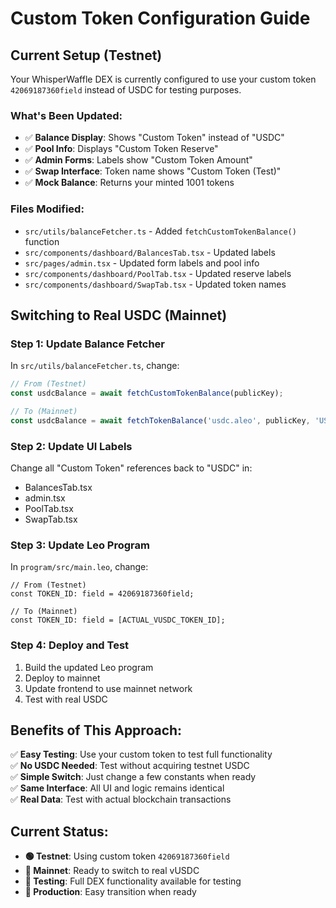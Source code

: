 # Custom Token Configuration Guide

## Current Setup (Testnet)
Your WhisperWaffle DEX is currently configured to use your custom token `42069187360field` instead of USDC for testing purposes.

### What's Been Updated:
- ✅ **Balance Display**: Shows "Custom Token" instead of "USDC"
- ✅ **Pool Info**: Displays "Custom Token Reserve" 
- ✅ **Admin Forms**: Labels show "Custom Token Amount"
- ✅ **Swap Interface**: Token name shows "Custom Token (Test)"
- ✅ **Mock Balance**: Returns your minted 1001 tokens

### Files Modified:
- `src/utils/balanceFetcher.ts` - Added `fetchCustomTokenBalance()` function
- `src/components/dashboard/BalancesTab.tsx` - Updated labels
- `src/pages/admin.tsx` - Updated form labels and pool info
- `src/components/dashboard/PoolTab.tsx` - Updated reserve labels
- `src/components/dashboard/SwapTab.tsx` - Updated token names

## Switching to Real USDC (Mainnet)

### Step 1: Update Balance Fetcher
In `src/utils/balanceFetcher.ts`, change:
```typescript
// From (Testnet)
const usdcBalance = await fetchCustomTokenBalance(publicKey);

// To (Mainnet)
const usdcBalance = await fetchTokenBalance('usdc.aleo', publicKey, 'USDC');
```

### Step 2: Update UI Labels
Change all "Custom Token" references back to "USDC" in:
- BalancesTab.tsx
- admin.tsx  
- PoolTab.tsx
- SwapTab.tsx

### Step 3: Update Leo Program
In `program/src/main.leo`, change:
```leo
// From (Testnet)
const TOKEN_ID: field = 42069187360field;

// To (Mainnet)
const TOKEN_ID: field = [ACTUAL_VUSDC_TOKEN_ID];
```

### Step 4: Deploy and Test
1. Build the updated Leo program
2. Deploy to mainnet
3. Update frontend to use mainnet network
4. Test with real USDC

## Benefits of This Approach:
✅ **Easy Testing**: Use your custom token to test full functionality  
✅ **No USDC Needed**: Test without acquiring testnet USDC  
✅ **Simple Switch**: Just change a few constants when ready  
✅ **Same Interface**: All UI and logic remains identical  
✅ **Real Data**: Test with actual blockchain transactions  

## Current Status:
- **🟢 Testnet**: Using custom token `42069187360field`
- **🔵 Mainnet**: Ready to switch to real vUSDC
- **🧪 Testing**: Full DEX functionality available for testing
- **🚀 Production**: Easy transition when ready
